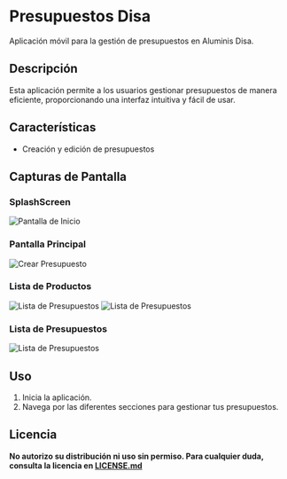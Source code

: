 # Presupuestos Disa

Aplicación móvil para la gestión de presupuestos en Aluminis Disa.

## Descripción

Esta aplicación permite a los usuarios gestionar presupuestos de manera eficiente, proporcionando una interfaz intuitiva y fácil de usar.

## Características

- Creación y edición de presupuestos

## Capturas de Pantalla

### SplashScreen
![Pantalla de Inicio](imagenesREADME/SplashScreen.png)

### Pantalla Principal
![Crear Presupuesto](imagenesREADME/pantallaPrincipal.png)

### Lista de Productos
![Lista de Presupuestos](imagenesREADME/Pantalla-lista-productos.png)
![Lista de Presupuestos](imagenesREADME/Pantalla-lista-productos-selectores.png)

### Lista de Presupuestos
![Lista de Presupuestos](imagenesREADME/pantallaPrincipal-con-presupuesto.png)

## Uso

1. Inicia la aplicación.
2. Navega por las diferentes secciones para gestionar tus presupuestos.

## Licencia

**No autorizo su distribución ni uso sin permiso. Para cualquier duda, consulta la licencia en [LICENSE.md](./LICENSE.md)**